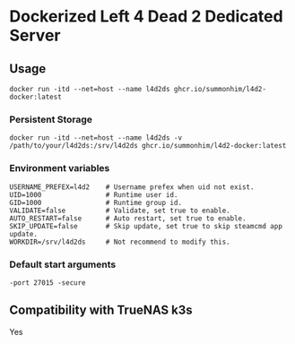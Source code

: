 # Dockerized Left 4 Dead 2 Dedicated Server

## Usage
```Shell
docker run -itd --net=host --name l4d2ds ghcr.io/summonhim/l4d2-docker:latest
```

### Persistent Storage
```Shell
docker run -itd --net=host --name l4d2ds -v /path/to/your/l4d2ds:/srv/l4d2ds ghcr.io/summonhim/l4d2-docker:latest
```

### Environment variables
```Shell
USERNAME_PREFEX=l4d2    # Username prefex when uid not exist.
UID=1000                # Runtime user id.
GID=1000                # Runtime group id.
VALIDATE=false          # Validate, set true to enable.
AUTO_RESTART=false      # Auto restart, set true to enable.
SKIP_UPDATE=false       # Skip update, set true to skip steamcmd app update.
WORKDIR=/srv/l4d2ds     # Not recommend to modify this.
```

### Default start arguments
```
-port 27015 -secure
```

## Compatibility with TrueNAS k3s
Yes